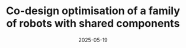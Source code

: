 ---
layout: default
title: "Co-design optimisation of a family of robots with shared components"
date: 2025-05-19
category: research
image: /images/display_images/dsl4ras.png
authors: "<strong>Akhil Sathuluri</strong>, Michael Otto, Karsten Stahl, Birgit Vogel-Heuser, Markus Zimmermann"
collaboration: "FZG, AIS"
venue: "16th World Congress on Structural and Multidisciplinary Optimization (WCSMO 2025)"
code: "https://gitlab.lrz.de/lpl-tum-open/dsl4ras-pfd"
---